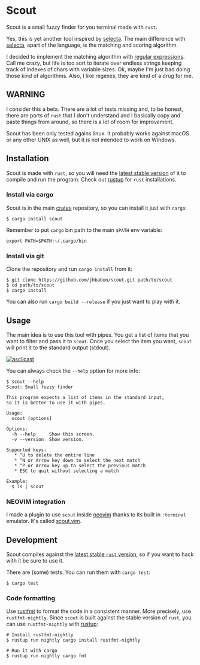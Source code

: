 # Scout

Scout is a small fuzzy finder for you terminal made with `rust`.

Yes, this is yet another tool inspired by [selecta]. The main difference with
[selecta][], apart of the language, is the matching and scoring algorithm.

I decided to implement the matching algorithm with [regular expressions][]. Call me
crazy, but life is too sort to iterate over endless strings keeping track of
indexes of chars with variable sizes. Ok, maybe I'm just bad doing those kind of
algorithms. Also, I like regexes, they are kind of a drug for me.

## WARNING

I consider this a beta. There are a lot of tests missing and, to be
honest, there are parts of `rust` that I don't understand and I basically copy
and paste things from around, so there is a lot of room for improvement.

Scout has been only tested agains linux. It probably works against macOS or
any other UNIX as well, but it is not intended to work on Windows.

## Installation

Scout is made with `rust`, so you will need the [latest stable version][rust-stable]
of it to compile and run the program. Check out [rustup][] for `rust`
installations.

### Install via cargo

Scout is in the main [crates][] repository, so you can install it just with `cargo`:

```
$ cargo install scout
```

Remember to put `cargo` bin path to the main `$PATH` env variable:

```
export PATH=$PATH:~/.cargo/bin
```

### Install via git

Clone the repository and run `cargo install` from it:

```
$ git clone https://github.com/jhbabon/scout.git path/to/scout
$ cd path/to/scout
$ cargo install
```

You can also run `cargo build --release` if you just want to play with it.

## Usage

The main idea is to use this tool with pipes. You get a list of items that you
want to filter and pass it to `scout`. Once you select the item you want,
`scout` will print it to the standard output (stdout).

[![asciicast](https://asciinema.org/a/120469.png)](https://asciinema.org/a/120469)

You can always check the `--help` option for more info:

```
$ scout --help
Scout: Small fuzzy finder

This program expects a list of items in the standard input,
so it is better to use it with pipes.

Usage:
  scout [options]

Options:
  -h --help     Show this screen.
  -v --version  Show version.

Supported keys:
   * ^U to delete the entire line
   * ^N or Arrow key down to select the next match
   * ^P or Arrow key up to select the previous match
   * ESC to quit without selecting a match

Example:
  $ ls | scout
```

### NEOVIM integration

I made a plugin to use `scout` inside [neovim][] thanks to its built in
`:terminal` emulator. It's called [scout.vim][].

## Development

Scout compiles against the [latest stable `rust` version][rust-stable],
so if you want to hack with it be sure to use it.

There are (some) tests. You can run them with `cargo test`:

```
$ cargo test
```

### Code formatting

Use [rustfmt][] to format the code in a consistent manner. More precisely, use
`rustfmt-nightly`. Since `scout` is built against the stable version of `rust`,
you can use `rustfmt-nightly` with [rustup][]:

```
# Install rustfmt-nightly
$ rustup run nightly cargo install rustfmt-nightly

# Run it with cargo
$ rustup run nightly cargo fmt
```

[selecta]: https://github.com/garybernhardt/selecta
[regular expressions]: http://blog.amjith.com/fuzzyfinder-in-10-lines-of-python
[rust-stable]: https://www.rust-lang.org/downloads.html
[crates]: https://crates.io/crates/scout
[neovim]: https://neovim.io/
[rustfmt]: https://github.com/rust-lang-nursery/rustfmt
[rustup]: https://www.rustup.rs/
[scout.vim]: https://github.com/jhbabon/scout.vim
